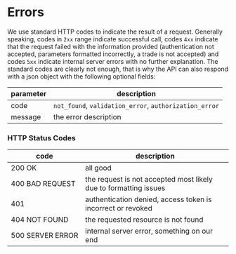 # Errors

We use standard HTTP codes to indicate the result of a request. Generally speaking, codes in `2xx` range indicate successful call, codes `4xx` indicate that the request failed with the information provided (authentication not accepted, parameters formatted incorrectly, a trade is not accepted) and codes `5xx` indicate internal server errors with no further explanation. The standard codes are clearly not enough, that is why the API can also respond with a json object with the following optional fields:

parameter | description
---- | ----
code | `not_found`, `validation_error`, `authorization_error`
message | the error description

### HTTP Status Codes
code | description
---- | ----
200&nbsp;OK | all good
400&nbsp;BAD&nbsp;REQUEST | the request is not accepted most likely due to formatting issues
401 | authentication denied, access token is incorrect or revoked
404&nbsp;NOT&nbsp;FOUND | the requested resource is not found
500&nbsp;SERVER&nbsp;ERROR | internal server error, something on our end